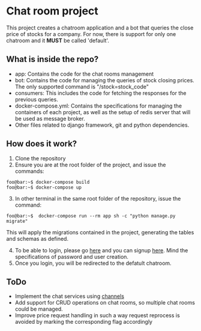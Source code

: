 # Chat room project
This project creates a chatroom application and a bot that queries the close price of stocks for a company. For now, there is support for only one chatroom and it **MUST** be called 'default'.

## What is inside the repo?
  - app: Contains the code for the chat rooms management
  - bot: Contains the code for managing the queries of stock closing prices. The only supported command is "/stock=stock_code"
  - consumers: This includes the code for fetching the responses for the previous queries.
  - docker-compose.yml: Contains the specifications for managing the containers of each project, as well as the setup of redis server that will be used as message broker.
  - Other files related to django framework, git and python dependencies.

## How does it work?
  1. Clone the repository
  2. Ensure you are at the root folder of the project, and issue the commands:
```
foo@bar:~$ docker-compose build
foo@bar:~$ docker-compose up
```
  3. In other terminal in the same root folder of the repository, issue the command:
```
foo@bar:~$  docker-compose run --rm app sh -c "python manage.py migrate"
```
This will apply the migrations contained in the project, generating the tables and schemas as defined.

  4. To be able to login, please go [here](http://localhost:8000/login/) and you can signup [here](http://localhost:8000/signup/). Mind the specifications of password and user creation.
  5. Once you login, you will be redirected to the defatult chatroom.

## ToDo
  - Implement the chat services using [channels](https://channels.readthedocs.io)
  - Add support for CRUD operations on chat rooms, so multiple chat rooms could be managed.
  - Improve price request handling in such a way request reprocess is avoided by marking the corresponding flag accordingly
